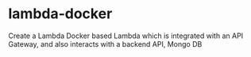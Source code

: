 # lambda-docker
Create a Lambda Docker based Lambda which is integrated with an API Gateway, and also interacts with a backend API, Mongo DB
